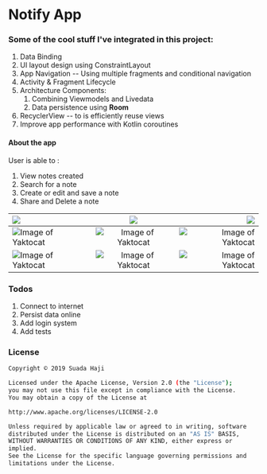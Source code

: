 # Notify App

### Some of the cool stuff I've integrated in this project:
1. Data Binding
2. UI layout design using ConstraintLayout
3. App Navigation -- Using multiple fragments and conditional navigation
4. Activity & Fragment Lifecycle
5. Architecture Components:
    1. Combining Viewmodels and Livedata
    2. Data persistence using **Room**
6. RecyclerView -- to is efficiently reuse views
7. Improve app performance with Kotlin coroutines

#### About the app 
User is able to :
1. View notes created
2. Search for a note
3. Create or edit and save a note
4. Share and Delete a note


| ![](https://github.com/suada-haji/Notify/blob/develop/screenshots/splash_screen.png) | ![](https://github.com/suada-haji/Notify/blob/develop/screenshots/empty_state.png) | ![](https://github.com/suada-haji/Notify/blob/develop/screenshots/display_home.png) |
| :---         |     :---:      |          ---: |
| ![Image of Yaktocat](https://github.com/suada-haji/Notify/blob/develop/screenshots/search_fragment.png)   | ![Image of Yaktocat](https://github.com/suada-haji/Notify/blob/develop/screenshots/search_text.png)     | ![Image of Yaktocat](https://github.com/suada-haji/Notify/blob/develop/screenshots/display_note.png)    |
| ![Image of Yaktocat](https://github.com/suada-haji/Notify/blob/develop/screenshots/edit_note.png)   | ![Image of Yaktocat](https://github.com/suada-haji/Notify/blob/develop/screenshots/share_note.png)     | ![Image of Yaktocat](https://github.com/suada-haji/Notify/blob/develop/screenshots/delete_note.png)    |

### Todos
1. Connect to internet
2. Persist data online
3. Add login system
4. Add tests

### License

```sh
Copyright © 2019 Suada Haji

Licensed under the Apache License, Version 2.0 (the "License");
you may not use this file except in compliance with the License.
You may obtain a copy of the License at

http://www.apache.org/licenses/LICENSE-2.0

Unless required by applicable law or agreed to in writing, software
distributed under the License is distributed on an "AS IS" BASIS,
WITHOUT WARRANTIES OR CONDITIONS OF ANY KIND, either express or
implied.
See the License for the specific language governing permissions and
limitations under the License.
```
